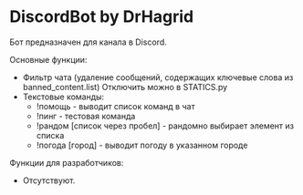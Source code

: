 # DiscordBot by DrHagrid

Бот предназначен для канала в Discord.

Основные функции:
- Фильтр чата (удаление сообщений, содержащих ключевые слова из banned_content.list)
Отключить можно в STATICS.py
- Текстовые команды:
  * !помощь - выводит список команд в чат
  * !пинг - тестовая команда
  * !рандом [список через пробел] - рандомно выбирает элемент из списка
  * !погода [город] - выводит погоду в указанном городе
  
Функции для разработчиков:
- Отсутствуют.
